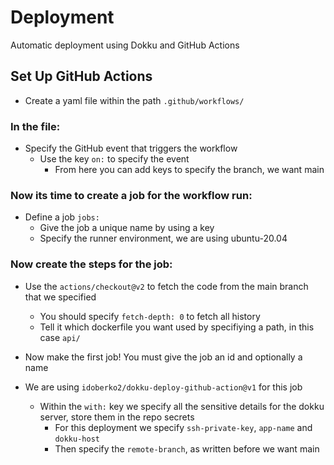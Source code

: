 # Deployment

Automatic deployment using Dokku and GitHub Actions

## Set Up GitHub Actions

- Create a yaml file within the path `.github/workflows/`

### In the file:

- Specify the GitHub event that triggers the workflow
    - Use the key ```on:``` to specify the event
        - From here you can add keys to specify the branch, we want main

### Now its time to create a job for the workflow run:

- Define a job ```jobs:```
    - Give the job a unique name by using a key
    - Specify the runner environment, we are using ubuntu-20.04

### Now create the steps for the job:

- Use the ```actions/checkout@v2``` to fetch the code from the main branch that we specified
    - You should specify ```fetch-depth: 0``` to fetch all history
    - Tell it which dockerfile you want used by specifiying a path, in this case `api/`

- Now make the first job! You must give the job an id and optionally a name
- We are using ```idoberko2/dokku-deploy-github-action@v1``` for this job
    - Within the ```with:``` key we specify all the sensitive details for the dokku server, store them in the repo secrets
        - For this deployment we specify ```ssh-private-key```, ```app-name``` and ```dokku-host```
        - Then specify the ```remote-branch```, as written before we want main

